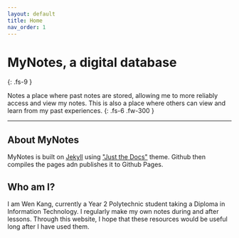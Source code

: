 ```yaml
---
layout: default
title: Home
nav_order: 1
---
```

# MyNotes, a digital database
{: .fs-9 }

Notes a place where past notes are stored, allowing me to more reliably access and view my notes. This is also a place where others can view and learn from my past experiences.
{: .fs-6 .fw-300 }

---
## About MyNotes
MyNotes is built on [Jekyll](https://jekyllrb.com) using ["Just the Docs"](https://pmarsceill.github.io/just-the-docs/) theme. Github then compiles the pages adn publishes it to Github Pages.
## Who am I?

I am Wen Kang, currently a Year 2 Polytechnic student taking a Diploma in Information Technology. I regularly make my own notes during and after lessons. Through this website, I hope that these resources would be useful long after I have used them.

